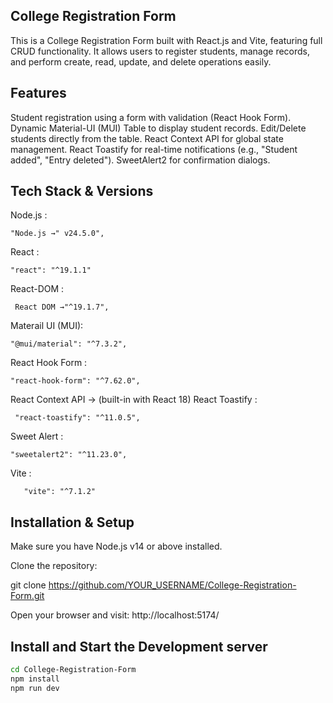 ## College Registration Form

This is a College Registration Form built with React.js and Vite, featuring full CRUD functionality.
It allows users to register students, manage records, and perform create, read, update, and delete operations easily.

## Features

Student registration using a form with validation (React Hook Form).
Dynamic Material-UI (MUI) Table to display student records.
Edit/Delete students directly from the table.
React Context API for global state management.
React Toastify for real-time notifications (e.g., "Student added", "Entry deleted").
SweetAlert2 for confirmation dialogs.


 ## Tech Stack & Versions
  Node.js :

    "Node.js →" v24.5.0",

  React :
 
    "react": "^19.1.1"

 React-DOM :   

     React DOM →"^19.1.7",
 Materail UI (MUI):     
  
    "@mui/material": "^7.3.2",
 React Hook Form :   

    "react-hook-form": "^7.62.0",

React Context API → (built-in with React 18)
React Toastify :
    
     "react-toastify": "^11.0.5",
Sweet Alert :

    "sweetalert2": "^11.23.0",

Vite :
       
       "vite": "^7.1.2"

## Installation & Setup

Make sure you have Node.js v14 or above installed.

Clone the repository: 

git clone https://github.com/YOUR_USERNAME/College-Registration-Form.git

Open your browser and visit:
http://localhost:5174/


## Install and Start the Development server
```bash
cd College-Registration-Form
npm install
npm run dev
